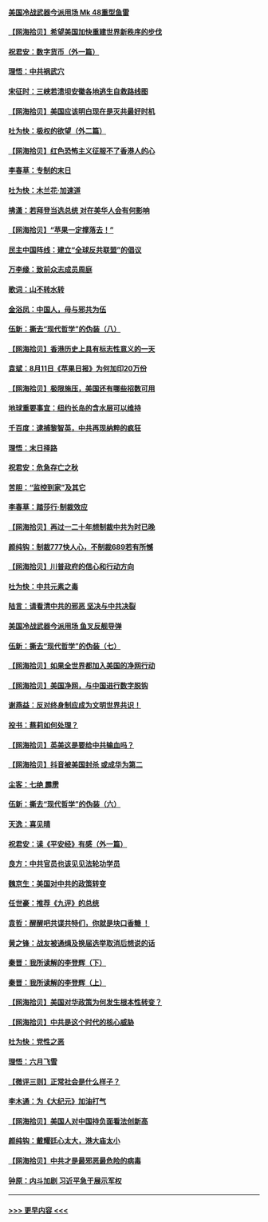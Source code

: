#### [美国冷战武器今派用场 Mk 48重型鱼雷](../pages/nsc993/n12335354.md?t=08170551) 
#### [【网海拾贝】希望美国加快重建世界新秩序的步伐](../pages/nsc993/n12334224.md?t=08170551) 
#### [祝君安：数字货币（外一篇）](../pages/nsc993/n12334186.md?t=08170551) 
#### [理悟：中共祸武穴](../pages/nsc993/n12333962.md?t=08170551) 
#### [宋征时：三峡若溃坝安徽各地逃生自救路线图](../pages/nsc993/n12332450.md?t=08170551) 
#### [【网海拾贝】美国应该明白现在是灭共最好时机](../pages/nsc993/n12332313.md?t=08170551) 
#### [吐为快：极权的欲望（外二篇）](../pages/nsc993/n12332089.md?t=08170551) 
#### [【网海拾贝】红色恐怖主义征服不了香港人的心](../pages/nsc993/n12329296.md?t=08170551) 
#### [李春草：专制的末日](../pages/nsc993/n12329079.md?t=08170551) 
#### [吐为快：木兰花‧加速道](../pages/nsc993/n12327366.md?t=08170551) 
#### [拂潇：若拜登当选总统 对在美华人会有何影响](../pages/nsc993/n12295996.md?t=08170551) 
#### [【网海拾贝】“苹果一定撑落去！”](../pages/nsc993/n12326784.md?t=08170551) 
#### [民主中国阵线：建立“全球反共联盟”的倡议](../pages/nsc993/n12324177.md?t=08170551) 
#### [万李缘：致前众志成员周庭](../pages/nsc993/n12324635.md?t=08170551) 
#### [歌词：山不转水转](../pages/nsc993/n12324599.md?t=08170551) 
#### [金浴凤：中国人，毋与邪共为伍](../pages/nsc993/n12324257.md?t=08170551) 
#### [伍新：撕去“现代哲学”的伪装（八）](../pages/nsc993/n12324188.md?t=08170551) 
#### [【网海拾贝】香港历史上具有标志性意义的一天](../pages/nsc993/n12324021.md?t=08170551) 
#### [袁斌：8月11日《苹果日报》为何加印20万份](../pages/nsc993/n12323955.md?t=08170551) 
#### [【网海拾贝】极限施压，美国还有哪些招数可用](../pages/nsc993/n12322512.md?t=08170551) 
#### [地球重要事宜：纽约长岛的含水层可以维持](../pages/nsc993/n12321844.md?t=08170551) 
#### [千百度：逮捕黎智英，中共再现纳粹的疯狂](../pages/nsc993/n12321777.md?t=08170551) 
#### [理悟：末日择路](../pages/nsc993/n12320812.md?t=08170551) 
#### [祝君安：危急存亡之秋](../pages/nsc993/n12320795.md?t=08170551) 
#### [苦胆：“监控到家”及其它](../pages/nsc993/n12320751.md?t=08170551) 
#### [李春草：踏莎行·制裁效应](../pages/nsc993/n12318290.md?t=08170551) 
#### [【网海拾贝】再过一二十年想制裁中共为时已晚](../pages/nsc993/n12318195.md?t=08170551) 
#### [颜纯钩：制裁777快人心，不制裁689若有所憾](../pages/nsc993/n12316912.md?t=08170551) 
#### [【网海拾贝】川普政府的信心和行动方向](../pages/nsc993/n12316673.md?t=08170551) 
#### [吐为快：中共元素之毒](../pages/nsc993/n12316547.md?t=08170551) 
#### [陆言：请看清中共的邪恶 坚决与中共决裂](../pages/nsc993/n12315784.md?t=08170551) 
#### [美国冷战武器今派用场 鱼叉反舰导弹](../pages/nsc993/n12316258.md?t=08170551) 
#### [伍新：撕去“现代哲学”的伪装（七）](../pages/nsc993/n12315846.md?t=08170551) 
#### [【网海拾贝】如果全世界都加入美国的净网行动](../pages/nsc993/n12315588.md?t=08170551) 
#### [【网海拾贝】美国净网，与中国进行数字脱钩](../pages/nsc993/n12312813.md?t=08170551) 
#### [谢燕益：反对终身制应成为文明世界共识！](../pages/nsc993/n12310465.md?t=08170551) 
#### [投书：蔡莉如何处理？](../pages/nsc993/n12310224.md?t=08170551) 
#### [【网海拾贝】英美这是要给中共输血吗？](../pages/nsc993/n12307646.md?t=08170551) 
#### [【网海拾贝】抖音被美国封杀 或成华为第二](../pages/nsc993/n12305277.md?t=08170551) 
#### [尘客：七绝 霹雳](../pages/nsc993/n12304053.md?t=08170551) 
#### [伍新：撕去“现代哲学”的伪装（六）](../pages/nsc993/n12303243.md?t=08170551) 
#### [天逸：喜见晴](../pages/nsc993/n12303226.md?t=08170551) 
#### [祝君安：读《平安经》有感（外一篇）](../pages/nsc993/n12303170.md?t=08170551) 
#### [良方：中共官员也该见见法轮功学员](../pages/nsc993/n12302985.md?t=08170551) 
#### [魏京生：美国对中共的政策转变](../pages/nsc993/n12302929.md?t=08170551) 
#### [任世豪：推荐《九评》的总统](../pages/nsc993/n12302838.md?t=08170551) 
#### [袁哲：醒醒吧共谍共特们，你就是块口香糖 ！](../pages/nsc993/n12302678.md?t=08170551) 
#### [黄之锋：战友被通缉及换届选举取消后想说的话](../pages/nsc993/n12302681.md?t=08170551) 
#### [秦晋：我所读解的李登辉（下）](../pages/nsc993/n12302171.md?t=08170551) 
#### [秦晋：我所读解的李登辉（上）](../pages/nsc993/n12301979.md?t=08170551) 
#### [【网海拾贝】美国对华政策为何发生根本性转变？](../pages/nsc993/n12302091.md?t=08170551) 
#### [【网海拾贝】中共是这个时代的核心威胁](../pages/nsc993/n12300541.md?t=08170551) 
#### [吐为快：党性之恶](../pages/nsc993/n12300263.md?t=08170551) 
#### [理悟：六月飞雪](../pages/nsc993/n12300243.md?t=08170551) 
#### [【微评三则】正常社会是什么样子？](../pages/nsc993/n12300228.md?t=08170551) 
#### [李木通：为《大纪元》加油打气](../pages/nsc993/n12280363.md?t=08170551) 
#### [【网海拾贝】美国人对中国持负面看法创新高](../pages/nsc993/n12298720.md?t=08170551) 
#### [颜纯钩：戴耀廷心太大，港大庙太小](../pages/nsc993/n12297682.md?t=08170551) 
#### [【网海拾贝】中共才是最邪恶最危险的病毒](../pages/nsc993/n12296470.md?t=08170551) 
#### [钟原：内斗加剧 习近平急于展示军权](../pages/nsc993/n12292544.md?t=08170551) 

----
#### [ >>> 更早内容 <<< ](../indexes/nsc993-earlier.md)
